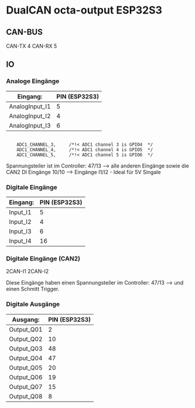 # DualCAN octa-output ESP32S3



## CAN-BUS

CAN-TX 4
CAN-RX 5



## IO

### Analoge Eingänge

| Eingang:       | PIN (ESP32S3) |
|----------------|---------------|
| AnalogInput_I1 |  5            |
| AnalogInput_I2 |  4            |
| AnalogInput_I3 |  6            |

```

    ADC1_CHANNEL_3,     /*!< ADC1 channel 3 is GPIO4  */
    ADC1_CHANNEL_4,     /*!< ADC1 channel 4 is GPIO5  */
    ADC1_CHANNEL_5,     /*!< ADC1 channel 5 is GPIO6  */

```


Spannungsteiler ist im Controller:
47/13 --> alle anderen Eingänge sowie die CAN2 DI Eingänge
10/10 --> Eingänge I1/I2 - Ideal für 5V Singale




### Digitale Eingänge

| Eingang: | PIN (ESP32S3) |
|----------|---------------|
| Input_I1 |  5            |
| Input_I2 |  4            |
| Input_I3 |  6            |
| Input_I4 | 16            |


### Digitale Eingänge (CAN2)

2CAN-I1
2CAN-I2

Diese Eingänge haben einen Spannungsteiler im Controller: 47/13 --> und einen Schmitt Trigger. 


### Digitale Ausgänge

| Ausgang:   | PIN (ESP32S3) |
|------------|---------------|
| Output_Q01 |  2            |
| Output_Q02 | 10            |
| Output_Q03 | 48            |
| Output_Q04 | 47            |
| Output_Q05 | 20            |
| Output_Q06 | 19            |
| Output_Q07 | 15            |
| Output_Q08 |  8            |


